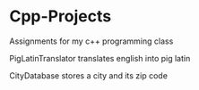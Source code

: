 # Cpp-Projects
Assignments for my c++ programming class 

PigLatinTranslator translates english into pig latin

CityDatabase stores a city and its zip code
